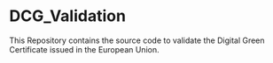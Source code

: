 # DCG_Validation
This Repository contains the source code to validate the Digital Green Certificate issued in the European Union.
